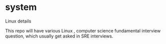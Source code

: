 # system
Linux details

This repo will have various Linux , computer science fundamental interview question, which usually get asked in SRE interviews.
